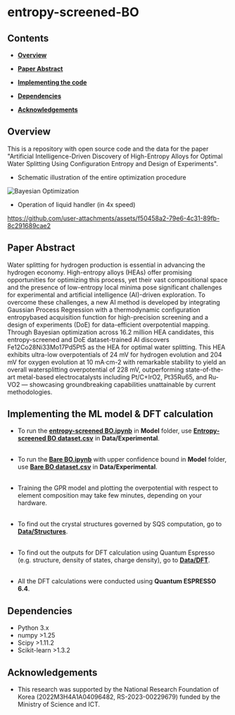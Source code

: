 # entropy-screened-BO

## Contents
+ **[Overview](
https://github.com/jihoonkim2000/entropy-screened-BO/blob/main/README.md#overview)**

+ **[Paper Abstract](https://github.com/jihoonkim2000/entropy-screened-BO/tree/main?tab=readme-ov-file#paper-abstract)**
  

+ **[Implementing the code](https://github.com/jihoonkim2000/entropy-screened-BO/tree/main#implementing-the-code)**


+ **[Dependencies](https://github.com/jihoonkim2000/entropy-screened-BO/tree/main?tab=readme-ov-file#dependencies)**


+ **[Acknowledgements](https://github.com/jihoonkim2000/entropy-screened-BO/blob/main/README.md#acknowledgements)**


## Overview
This is a repository with open source code and the data for the paper "Artificial Intelligence-Driven Discovery of High-Entropy Alloys for Optimal Water Splitting Using Configuration Entropy and Design of Experiments". <br/>
+ Schematic illustration of the entire optimization procedure

![Bayesian Optimization](https://github.com/user-attachments/assets/2bbf421b-ab5e-47fa-9391-395da2577e90)

+ Operation of liquid handler (in 4x speed)
  
https://github.com/user-attachments/assets/f50458a2-79e6-4c31-89fb-8c291689cae2


## Paper Abstract
Water splitting for hydrogen production is essential in advancing the hydrogen economy. High-entropy alloys (HEAs) offer promising opportunities for optimizing this process, yet their vast compositional space and the presence of low-entropy local minima pose significant challenges for experimental and artificial intelligence (AI)-driven exploration. To overcome these challenges, a new AI method is developed by integrating Gaussian Process Regression with a thermodynamic configuration entropybased acquisition function for high-precision screening and a design of experiments (DoE) for data-efficient overpotential mapping. Through Bayesian optimization across 16.2 million HEA candidates, this entropy-screened and DoE dataset-trained AI discovers Fe12Co28Ni33Mo17Pd5Pt5 as the HEA for optimal water splitting. This HEA exhibits ultra-low overpotentials of 24 mV for hydrogen evolution and 204 mV for oxygen evolution at 10 mA·cm-2 with remarkable stability to yield an overall watersplitting overpotential of 228 mV, outperforming state-of-the-art metal-based electrocatalysts including Pt/C+IrO2, Pt35Ru65, and Ru-VO2 — showcasing groundbreaking capabilities unattainable by current methodologies.


## Implementing the ML model & DFT calculation

+ To run the [**entropy-screened BO.ipynb**](https://github.com/jihoonkim2000/entropy-screened-BO/blob/main/Model/Entropy-screened%20BO.ipynb) in **Model** folder, use [**Entropy-screened BO dataset.csv**](https://github.com/jihoonkim2000/entropy-screened-BO/blob/main/Data/Experimental/Entropy-screened%20BO%20dataset.csv) in **Data/Experimental**.
<br/><br/>

+ To run the [**Bare BO.ipynb**](https://github.com/jihoonkim2000/entropy-screened-BO/blob/main/Model/Bare%20BO.ipynb) with upper confidence bound in **Model** folder, use [**Bare BO dataset.csv**](https://github.com/jihoonkim2000/entropy-screened-BO/blob/main/Data/Experimental/Bare%20BO%20dataset.csv) in **Data/Experimental**.
<br/><br/>

+ Training the GPR model and plotting the overpotential with respect to element composition may take few minutes, depending on your hardware.
<br/><br/>

+ To find out the crystal structures governed by SQS computation, go to [**Data/Structures**](https://github.com/jihoonkim2000/entropy-screened-BO/tree/main/Data/Structures).
<br/><br/>

+ To find out the outputs for DFT calculation using Quantum Espresso (e.g. structure, density of states, charge density), go to [**Data/DFT**](Data/DFT).
<br/><br/>

+ All the DFT calculations were conducted using **Quantum ESPRESSO 6.4**. 

## Dependencies
+ Python 3.x <br/>
+ numpy >1.25 <br/>
+ Scipy >1.11.2 <br/>
+ Scikit-learn >1.3.2

## Acknowledgements
+ This research was supported by the National Research Foundation of Korea (2022M3H4A1A04096482, RS-2023-00229679) funded by the Ministry of Science and ICT.
